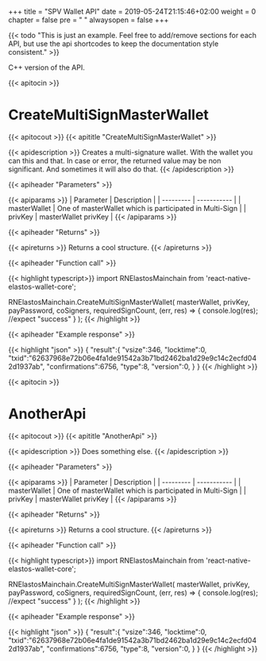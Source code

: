+++
title = "SPV Wallet API"
date = 2019-05-24T21:15:46+02:00
weight = 0
chapter = false
pre = "<i class='fa ela-page'></i> "
alwaysopen = false
+++

{{< todo "This is just an example. Feel free to add/remove sections for each API, but use the api shortcodes to keep the documentation style consistent." >}}

C++ version of the API.

{{< apitocin >}}
# CreateMultiSignMasterWallet
{{< apitocout >}}
{{< apititle "CreateMultiSignMasterWallet" >}}

{{< apidescription >}}
Creates a multi-signature wallet. With the wallet you can this and that. In case or error, the returned value may be non significant. And sometimes it will also do that.
{{< /apidescription >}}

{{< apiheader "Parameters" >}}

{{< apiparams >}}
| Parameter | Description |
| --------- | ----------- |
| masterWallet | One of masterWallet which is participated in Multi-Sign | 
| privKey | masterWallet privKey |
{{< /apiparams >}}

{{< apiheader "Returns" >}}

{{< apireturns >}}
Returns a cool structure.
{{< /apireturns >}}

{{< apiheader "Function call" >}}

{{< highlight typescript>}} 
import RNElastosMainchain from 'react-native-elastos-wallet-core';

RNElastosMainchain.CreateMultiSignMasterWallet(
    masterWallet, 
    privKey, 
    payPassword, 
    coSigners, 
    requiredSignCount, 
    (err, res) => {
        console.log(res); //expect "success"
    }
);
{{< /highlight >}}

{{< apiheader "Example response" >}}

{{< highlight "json" >}}
{
    "result":{
        "vsize":346,
        "locktime":0,
        "txid":"62637968e72b06e4fa1de91542a3b71bd2462ba1d29e9c14c2ecfd042d1937ab",
        "confirmations":6756,
        "type":8,
        "version":0,
    }
}
{{< /highlight >}}



{{< apitocin >}}
# AnotherApi
{{< apitocout >}}
{{< apititle "AnotherApi" >}}

{{< apidescription >}}
Does something else.
{{< /apidescription >}}

{{< apiheader "Parameters" >}}

{{< apiparams >}}
| Parameter | Description |
| --------- | ----------- |
| masterWallet | One of masterWallet which is participated in Multi-Sign | 
| privKey | masterWallet privKey |
{{< /apiparams >}}

{{< apiheader "Returns" >}}

{{< apireturns >}}
Returns a cool structure.
{{< /apireturns >}}

{{< apiheader "Function call" >}}

{{< highlight typescript>}} 
import RNElastosMainchain from 'react-native-elastos-wallet-core';

RNElastosMainchain.CreateMultiSignMasterWallet(
    masterWallet, 
    privKey, 
    payPassword, 
    coSigners, 
    requiredSignCount, 
    (err, res) => {
        console.log(res); //expect "success"
    }
);
{{< /highlight >}}

{{< apiheader "Example response" >}}

{{< highlight "json" >}}
{
    "result":{
        "vsize":346,
        "locktime":0,
        "txid":"62637968e72b06e4fa1de91542a3b71bd2462ba1d29e9c14c2ecfd042d1937ab",
        "confirmations":6756,
        "type":8,
        "version":0,
    }
}
{{< /highlight >}}